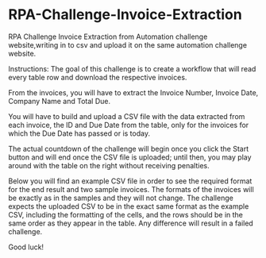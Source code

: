 # RPA-Challenge-Invoice-Extraction
RPA Challenge Invoice Extraction from Automation challenge website,writing in to csv and upload it on the same automation challenge website.


Instructions:
The goal of this challenge is to create a workflow that will read every table row and download the respective invoices.

From the invoices, you will have to extract the Invoice Number, Invoice Date, Company Name and Total Due.

You will have to build and upload a CSV file with the data extracted from each invoice, the ID and Due Date from the table, only for the invoices for which the Due Date has passed or is today.

The actual countdown of the challenge will begin once you click the Start button and will end once the CSV file is uploaded; until then, you may play around with the table on the right without receiving penalties.

Below you will find an example CSV file in order to see the required format for the end result and two sample invoices. The formats of the invoices will be exactly as in the samples and they will not change. The challenge expects the uploaded CSV to be in the exact same format as the example CSV, including the formatting of the cells, and the rows should be in the same order as they appear in the table. Any difference will result in a failed challenge.

Good luck!
